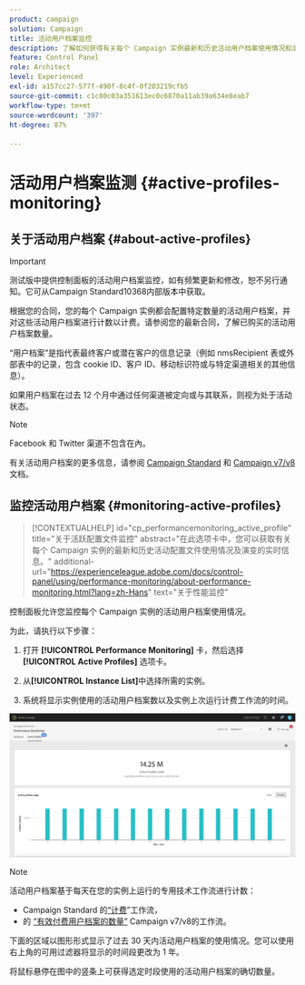 ```yaml
---
product: campaign
solution: Campaign
title: 活动用户档案监控
description: 了解如何获得有关每个 Campaign 实例最新和历史活动用户档案使用情况和演变的实时信息。
feature: Control Panel
role: Architect
level: Experienced
exl-id: a157cc27-577f-490f-8c4f-0f203219cfb5
source-git-commit: c1c80c03a351613ec0c6870a11ab39a634e8eab7
workflow-type: tm+mt
source-wordcount: '397'
ht-degree: 87%

---
```


# 活动用户档案监测 {#active-profiles-monitoring}

## 关于活动用户档案 {#about-active-profiles}

>[!IMPORTANT]
>
>测试版中提供控制面板的活动用户档案监控，如有频繁更新和修改，恕不另行通知。它可从Campaign Standard10368内部版本中获取。

根据您的合同，您的每个 Campaign 实例都会配置特定数量的活动用户档案，并对这些活动用户档案进行计数以计费。请参阅您的最新合同，了解已购买的活动用户档案数量。

“用户档案”是指代表最终客户或潜在客户的信息记录（例如 nmsRecipient 表或外部表中的记录，包含 cookie ID、客户 ID、移动标识符或与特定渠道相关的其他信息）。

如果用户档案在过去 12 个月中通过任何渠道被定向或与其联系，则视为处于活动状态。

>[!NOTE]
>
>Facebook 和 Twitter 渠道不包含在內。

有关活动用户档案的更多信息，请参阅 [Campaign Standard](https://experienceleague.adobe.com/docs/campaign-standard/using/profiles-and-audiences/managing-profiles/active-profiles.html) 和 [Campaign v7/v8](https://experienceleague.adobe.com/docs/campaign-classic/using/getting-started/profile-management/about-profiles.html#active-profiles) 文档。

## 监控活动用户档案 {#monitoring-active-profiles}

>[!CONTEXTUALHELP]
>id="cp_performancemonitoring_active_profile"
>title="关于活跃配置文件监控"
>abstract="在此选项卡中，您可以获取有关每个 Campaign 实例的最新和历史活动配置文件使用情况及演变的实时信息。"
>additional-url="https://experienceleague.adobe.com/docs/control-panel/using/performance-monitoring/about-performance-monitoring.html?lang=zh-Hans" text="关于性能监控"

控制面板允许您监控每个 Campaign 实例的活动用户档案使用情况。

为此，请执行以下步骤：

1. 打开 **[!UICONTROL Performance Monitoring]** 卡，然后选择 **[!UICONTROL Active Profiles]** 选项卡。

1. 从&#x200B;**[!UICONTROL Instance List]**&#x200B;中选择所需的实例。

1. 系统将显示实例使用的活动用户档案数以及实例上次运行计费工作流的时间。

![](assets/active-profiles-graph.png)

>[!NOTE]
>
>活动用户档案基于每天在您的实例上运行的专用技术工作流进行计数：
>
>* Campaign Standard 的[“计费](https://experienceleague.adobe.com/docs/campaign-standard/using/administrating/application-settings/technical-workflows.html?lang=zh-Hans)”工作流，
>* 的 [“有效付费用户档案的数量”](https://experienceleague.adobe.com/docs/campaign-classic/using/automating-with-workflows/advanced-management/about-technical-workflows.html?lang=zh-Hans) Campaign v7/v8的工作流。


下面的区域以图形形式显示了过去 30 天内活动用户档案的使用情况。您可以使用右上角的可用过滤器将显示的时间段更改为 1 年。

将鼠标悬停在图中的竖条上可获得选定时段使用的活动用户档案的确切数量。

